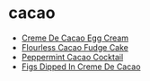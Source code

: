 # cacao

 * [Creme De Cacao Egg Cream](index/c/creme-de-cacao-egg-cream-200783.json)
 * [Flourless Cacao Fudge Cake](index/f/flourless-cacao-fudge-cake.json)
 * [Peppermint Cacao Cocktail](index/p/peppermint-cacao-cocktail-236673.json)
 * [Figs Dipped In Creme De Cacao](index/f/figs-dipped-in-creme-de-cacao.json)
